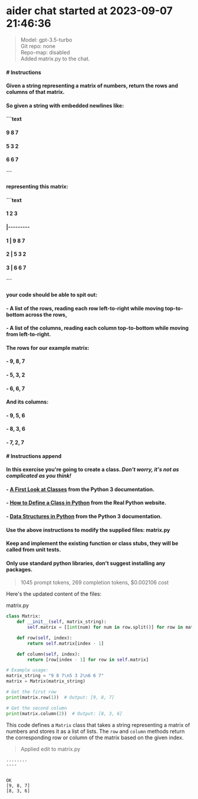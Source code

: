 
# aider chat started at 2023-09-07 21:46:36

> Model: gpt-3.5-turbo  
> Git repo: none  
> Repo-map: disabled  
> Added matrix.py to the chat.  

#### # Instructions  
####   
#### Given a string representing a matrix of numbers, return the rows and columns of that matrix.  
####   
#### So given a string with embedded newlines like:  
####   
#### ```text  
#### 9 8 7  
#### 5 3 2  
#### 6 6 7  
#### ```  
####   
#### representing this matrix:  
####   
#### ```text  
####     1  2  3  
####   |---------  
#### 1 | 9  8  7  
#### 2 | 5  3  2  
#### 3 | 6  6  7  
#### ```  
####   
#### your code should be able to spit out:  
####   
#### - A list of the rows, reading each row left-to-right while moving top-to-bottom across the rows,  
#### - A list of the columns, reading each column top-to-bottom while moving from left-to-right.  
####   
#### The rows for our example matrix:  
####   
#### - 9, 8, 7  
#### - 5, 3, 2  
#### - 6, 6, 7  
####   
#### And its columns:  
####   
#### - 9, 5, 6  
#### - 8, 3, 6  
#### - 7, 2, 7  
#### # Instructions append  
####   
#### In this exercise you're going to create a **class**.  _Don't worry, it's not as complicated as you think!_   
####   
#### -   [**A First Look at Classes**](https://docs.python.org/3/tutorial/classes.html#a-first-look-at-classes) from the Python 3 documentation.   
#### -   [**How to Define a Class in Python**](https://realpython.com/python3-object-oriented-programming/#how-to-define-a-class-in-python) from the Real Python website.    
#### -   [**Data Structures in Python**](https://docs.python.org/3/tutorial/datastructures.html) from the Python 3 documentation.  
####   
#### ####  
####   
#### Use the above instructions to modify the supplied files: matrix.py  
#### Keep and implement the existing function or class stubs, they will be called from unit tests.  
#### Only use standard python libraries, don't suggest installing any packages.  
> 1045 prompt tokens, 269 completion tokens, $0.002106 cost  

Here's the updated content of the files:

matrix.py
```python
class Matrix:
    def __init__(self, matrix_string):
        self.matrix = [[int(num) for num in row.split()] for row in matrix_string.split('\n')]

    def row(self, index):
        return self.matrix[index - 1]

    def column(self, index):
        return [row[index - 1] for row in self.matrix]

# Example usage:
matrix_string = "9 8 7\n5 3 2\n6 6 7"
matrix = Matrix(matrix_string)

# Get the first row
print(matrix.row(1))  # Output: [9, 8, 7]

# Get the second column
print(matrix.column(2))  # Output: [8, 3, 6]
```

This code defines a `Matrix` class that takes a string representing a matrix of numbers and stores it as a list of lists. The `row` and `column` methods return the corresponding row or column of the matrix based on the given index.

> Applied edit to matrix.py  
```
........
----


OK
[9, 8, 7]
[8, 3, 6]

```